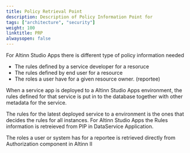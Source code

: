 ```yaml
---
title: Policy Retrieval Point
description: Description of Policy Information Point for 
tags: ["architecture", "security"]
weight: 100
linktitle: PRP
alwaysopen: false
---
```


For Altinn Studio Apps there is different type of policy information needed

- The rules defined by a service developer for a resoruce
- The rules defined by end user for a resource
- The roles a user have for a given resource owner. (reportee)

When a service app is deployed to a Altinn Studio Apps environment, the rules defined for that service
is put in to the database together with other metadata for the service.

The rules for the latest deployed service to a environment is the ones that decides the 
rules for all instances. For Altinn Studio Apps the Rules information is retreieved from 
PIP in DataService Application.

The roles a user or system has for a reportee is retrieved directly from Authorization component
in Altinn II 












